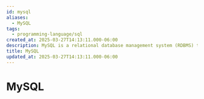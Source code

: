 ```yaml
---
id: mysql
aliases:
  - MySQL
tags:
  - programming-language/sql
created_at: 2025-03-27T14:13:11.000-06:00
description: MySQL is a relational database management system (RDBMS) that is open-source and developed by Oracle Corporation.
title: MySQL
updated_at: 2025-03-27T14:13:11.000-06:00
---
```


# MySQL
